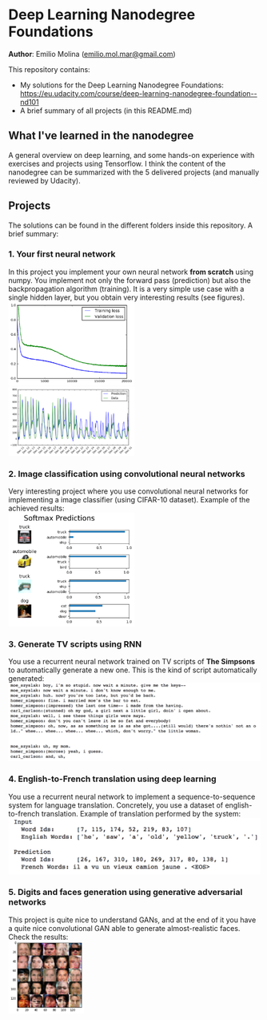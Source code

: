 # Deep Learning Nanodegree Foundations

**Author**: Emilio Molina (emilio.mol.mar@gmail.com)

This repository contains:

- My solutions for the Deep Learning Nanodegree Foundations:
https://eu.udacity.com/course/deep-learning-nanodegree-foundation--nd101
- A brief summary of all projects (in this README.md)

## What I've learned in the nanodegree

A general overview on deep learning, and some hands-on experience with exercises and projects using Tensorflow. I think the content of the nanodegree can be summarized with the 5 delivered projects (and manually reviewed by Udacity).

## Projects

The solutions can be found in the different folders inside this repository. A brief summary:

### 1. Your first neural network

In this project you implement your own neural network **from scratch** using numpy. You implement not only the forward pass (prediction) but also the backpropagation algorithm (training). It is a very simple use case with a single hidden layer, but you obtain very interesting results (see figures).
<br>
<img src="doc/firstnn_train_val_loss.png" width="50%">
<br>
<img src="doc/firstnn_prediction.png" width="50%">

### 2. Image classification using convolutional neural networks

Very interesting project where you use convolutional neural networks for implementing a image classifier (using CIFAR-10 dataset). Example of the achieved results:
<br>
<img src="doc/cnn_predictions.png" width="50%">

### 3. Generate TV scripts using RNN

You use a recurrent neural network trained on TV scripts of **The Simpsons** to automatically generate a new one. This is the kind of script automatically generated:
<br>
<img src="doc/tvscript_prediction.png">

### 4. English-to-French translation using deep learning
You use a recurrent neural network to implement a sequence-to-sequence system for language translation. Concretely, you use a dataset of english-to-french translation. Example of translation performed by the system:
<br>
<img src="doc/translation_prediction.png">

### 5. Digits and faces generation using generative adversarial networks
This project is quite nice to understand GANs, and at the end of it you have a quite nice convolutional GAN able to generate almost-realistic faces. Check the results:
<br>
<img src="doc/faces.png" width="30%">

